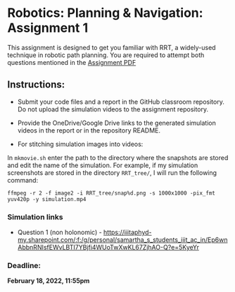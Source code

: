 # Robotics: Planning & Navigation: Assignment 1 

This assignment is designed to get you familiar with RRT, a widely-used technique in robotic path planning. You are required to attempt both questions mentioned in the [Assignment PDF](/Assignment1.pdf)

## Instructions:

* Submit your code files and a report in the GitHub classroom repository. Do not upload the simulation videos to the assignment repository.

* Provide the OneDrive/Google Drive links to the generated simulation videos in the report or in the repository README.

* For stitching simulation images into videos:

In `mkmovie.sh` enter the path to the directory where the snapshots are stored and edit the name of the simulation. For example, if my simulation screenshots are stored in the directory `RRT_tree/`, I will run the following command:

`ffmpeg -r 2 -f image2 -i RRT_tree/snap%d.png -s 1000x1000 -pix_fmt yuv420p -y simulation.mp4`

### Simulation links

* Question 1 (non holonomic) - https://iiitaphyd-my.sharepoint.com/:f:/g/personal/samartha_s_students_iiit_ac_in/Ep6wnAbbnRNIsfEWvLBTI7YBjfi4WUoTwXwKL67ZjhAO-Q?e=5KyeYr

### Deadline: 

**February 18, 2022, 11:55pm**
